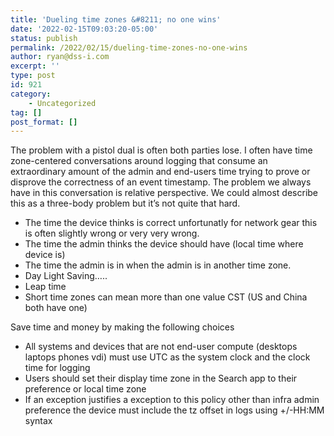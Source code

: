 ```yaml
---
title: 'Dueling time zones &#8211; no one wins'
date: '2022-02-15T09:03:20-05:00'
status: publish
permalink: /2022/02/15/dueling-time-zones-no-one-wins
author: ryan@dss-i.com
excerpt: ''
type: post
id: 921
category:
    - Uncategorized
tag: []
post_format: []
---
```

The problem with a pistol dual is often both parties lose. I often have time zone-centered conversations around logging that consume an extraordinary amount of the admin and end-users time trying to prove or disprove the correctness of an event timestamp. The problem we always have in this conversation is relative perspective. We could almost describe this as a three-body problem but it’s not quite that hard.

- The time the device thinks is correct unfortunatly for network gear this is often slightly wrong or very very wrong.
- The time the admin thinks the device should have (local time where device is)
- The time the admin is in when the admin is in another time zone.
- Day Light Saving…..
- Leap time
- Short time zones can mean more than one value CST (US and China both have one)

Save time and money by making the following choices

- All systems and devices that are not end-user compute (desktops laptops phones vdi) must use UTC as the system clock and the clock time for logging
- Users should set their display time zone in the Search app to their preference or local time zone
- If an exception justifies a exception to this policy other than infra admin preference the device must include the tz offset in logs using +/-HH:MM syntax
